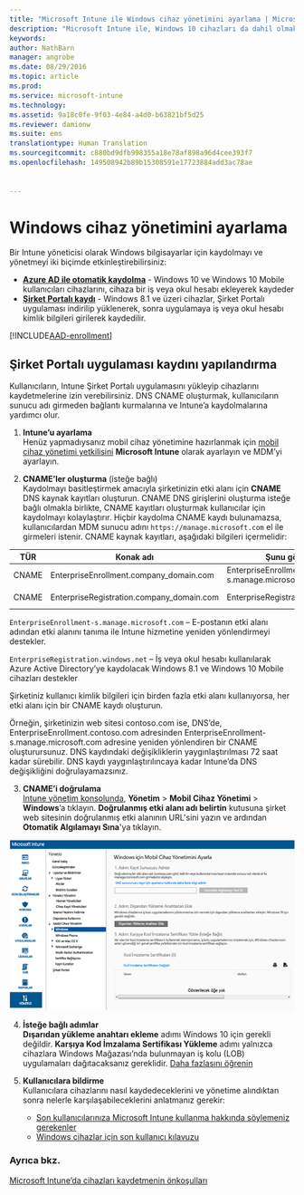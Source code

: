```yaml
---
title: "Microsoft Intune ile Windows cihaz yönetimini ayarlama | Microsoft Intune"
description: "Microsoft Intune ile, Windows 10 cihazları da dahil olmak üzere Windows bilgisayarları için mobil cihaz yönetimini (MDM) etkinleştirin."
keywords: 
author: NathBarn
manager: angrobe
ms.date: 08/29/2016
ms.topic: article
ms.prod: 
ms.service: microsoft-intune
ms.technology: 
ms.assetid: 9a18c0fe-9f03-4e84-a4d0-b63821bf5d25
ms.reviewer: damionw
ms.suite: ems
translationtype: Human Translation
ms.sourcegitcommit: c880bd9dfb998355a18e78af898a96d4cee393f7
ms.openlocfilehash: 149508942b89b15308591e17723884add3ac78ae


---
```


# Windows cihaz yönetimini ayarlama

Bir Intune yöneticisi olarak Windows bilgisayarlar için kaydolmayı ve yönetmeyi iki biçimde etkinleştirebilirsiniz:

- **[Azure AD ile otomatik kaydolma](#azure-active-directory-enrollment)** - Windows 10 ve Windows 10 Mobile kullanıcıları cihazlarını, cihaza bir iş veya okul hesabı ekleyerek kaydeder
- **[Şirket Portalı kaydı](#company-portal-app-enrollment)** - Windows 8.1 ve üzeri cihazlar, Şirket Portalı uygulaması indirilip yüklenerek, sonra uygulamaya iş veya okul hesabı kimlik bilgileri girilerek kaydedilir.

[!INCLUDE[AAD-enrollment](../includes/win10-automatic-enrollment-aad.md)]

## Şirket Portalı uygulaması kaydını yapılandırma
Kullanıcıların, Intune Şirket Portalı uygulamasını yükleyip cihazlarını kaydetmelerine izin verebilirsiniz. DNS CNAME oluşturmak, kullanıcıların sunucu adı girmeden bağlantı kurmalarına ve Intune’a kaydolmalarına yardımcı olur.

1. **Intune’u ayarlama**<br>
Henüz yapmadıysanız mobil cihaz yönetimine hazırlanmak için [mobil cihaz yönetimi yetkilisini](prerequisites-for-enrollment.md#set-mobile-device-management-authority) **Microsoft Intune** olarak ayarlayın ve MDM’yi ayarlayın.

2. **CNAME’ler oluşturma** (isteğe bağlı)<br>Kaydolmayı basitleştirmek amacıyla şirketinizin etki alanı için **CNAME** DNS kaynak kayıtları oluşturun. CNAME DNS girişlerini oluşturma isteğe bağlı olmakla birlikte, CNAME kayıtları oluşturmak kullanıcılar için kaydolmayı kolaylaştırır. Hiçbir kaydolma CNAME kaydı bulunamazsa, kullanıcılardan MDM sunucu adını `https://manage.microsoft.com` el ile girmeleri istenir.  CNAME kaynak kayıtları, aşağıdaki bilgileri içermelidir:

  |TÜR|Konak adı|Şunu gösterir:|TTL|
  |--------|-------------|-------------|-------|
  |CNAME|EnterpriseEnrollment.company_domain.com|EnterpriseEnrollment-s.manage.microsoft.com |1 Saat|
  |CNAME|EnterpriseRegistration.company_domain.com|EnterpriseRegistration.windows.net|1 Saat|

  `EnterpriseEnrollment-s.manage.microsoft.com` – E-postanın etki alanı adından etki alanını tanıma ile Intune hizmetine yeniden yönlendirmeyi destekler.

  `EnterpriseRegistration.windows.net` – İş veya okul hesabı kullanılarak Azure Active Directory’ye kaydolacak Windows 8.1 ve Windows 10 Mobile cihazları destekler

  Şirketiniz kullanıcı kimlik bilgileri için birden fazla etki alanı kullanıyorsa, her etki alanı için bir CNAME kaydı oluşturun.

  Örneğin, şirketinizin web sitesi contoso.com ise, DNS’de, EnterpriseEnrollment.contoso.com adresinden EnterpriseEnrollment-s.manage.microsoft.com adresine yeniden yönlendiren bir CNAME oluşturursunuz. DNS kaydındaki değişikliklerin yaygınlaştırılması 72 saat kadar sürebilir. DNS kaydı yaygınlaştırılıncaya kadar Intune’da DNS değişikliğini doğrulayamazsınız.

3.  **CNAME’i doğrulama**<br>[Intune yönetim konsolunda](http://manage.microsoft.com), **Yönetim** &gt; **Mobil Cihaz Yönetimi** &gt; **Windows**’a tıklayın. **Doğrulanmış etki alanı adı belirtin** kutusuna şirket web sitesinin doğrulanmış etki alanının URL'sini yazın ve ardından **Otomatik Algılamayı Sına**'ya tıklayın.

  ![Windows cihaz yönetimi iletişim kutusu](../media/enroll-intune-winenr.png)

4.  **İsteğe bağlı adımlar**<br>**Dışarıdan yükleme anahtarı ekleme** adımı Windows 10 için gerekli değildir. **Karşıya Kod İmzalama Sertifikası Yükleme** adımı yalnızca cihazlara Windows Mağazası’nda bulunmayan iş kolu (LOB) uygulamaları dağıtacaksanız gereklidir. [Daha fazlasını öğrenin](set-up-windows-phone-8.0-management-with-microsoft-intune.md)

6.  **Kullanıcılara bildirme**<br>Kullanıcılara cihazlarını nasıl kaydedeceklerini ve yönetime alındıktan sonra nelerle karşılaşabileceklerini anlatmanız gerekir:
      - [Son kullanıcılarınıza Microsoft Intune kullanma hakkında söylemeniz gerekenler](what-to-tell-your-end-users-about-using-microsoft-intune.md)
      - [Windows cihazlar için son kullanıcı kılavuzu](../enduser/using-your-windows-device-with-intune.md)

### Ayrıca bkz.
[Microsoft Intune’da cihazları kaydetmenin önkoşulları](prerequisites-for-enrollment.md)



<!--HONumber=Sep16_HO4-->


